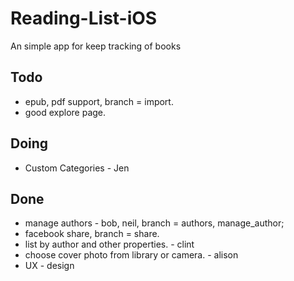 # Reading-List-iOS
An simple app for keep tracking of books

## Todo

- epub, pdf support, branch = import.
- good explore page.

## Doing
- Custom Categories - Jen

## Done
- manage authors - bob, neil, branch = authors, manage_author;
- facebook share, branch = share.
- list by author and other properties. - clint
- choose cover photo from library or camera. - alison
- UX - design

